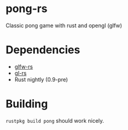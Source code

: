 pong-rs
=======

Classic pong game with rust and opengl (glfw)


Dependencies
============

* [glfw-rs](https://github.com/bjz/glfw-rs)
* [gl-rs](https://github.com/bjz/gl-rs)
* Rust nightly (0.9-pre)


Building
========

`rustpkg build pong` should work nicely.
